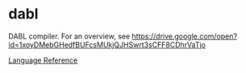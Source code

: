 # dabl

DABL compiler.
For an overview, see https://drive.google.com/open?id=1xoyDMebGHedfBUFcsMUkjQJHSwrt3sCFF8CDhrVaTjo

[Language Reference](langref/README.md)

